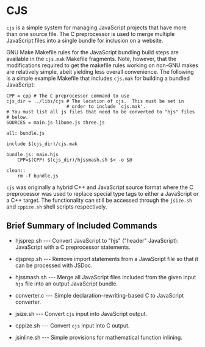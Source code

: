 CJS
===

`cjs` is a simple system for managing JavaScript projects that have
more than one source file.  The C preprocessor is used to merge
multiple JavaScript files into a single bundle for inclusion on a
website.

GNU Make Makefile rules for the JavaScript bundling build steps are
available in the `cjs.mak` Makefile fragments.  Note, however, that
the modifications required to get the makefile rules working on
non-GNU makes are relatively simple, abeit yielding less overall
convenience.  The following is a simple example Makefile that includes
`cjs.mak` for building a bundled JavaScript:

~~~
CPP = cpp # The C preprocessor command to use
cjs_dir = ../libs/cjs # The location of cjs.  This must be set in
                      # order to include `cjs.mak'.
# You must list all js files that need to be converted to "hjs" files
# below.
SOURCES = main.js libone.js three.js

all: bundle.js

include $(cjs_dir)/cjs.mak

bundle.js: main.hjs
	CPP=$(CPP) $(cjs_dir)/hjssmash.sh $< -o $@

clean::
	rm -f bundle.js
~~~

`cjs` was originally a hybrid C++ and JavaScript source format where
the C preprocessor was used to replace special type tags to either a
JavaScript or a C++ target.  The functionality can still be accessed
through the `jsize.sh` and `cppize.sh` shell scripts respectively.

Brief Summary of Included Commands
----------------------------------

* hjsprep.sh --- Convert JavaScript to "hjs" ("header" JavaScript):
  JavaScript with a C preprocessor statements.

* djsprep.sh --- Remove import statements from a JavaScript file so
  that it can be processed with JSDoc.

* hjssmash.sh --- Merge all JavaScript files included from the given
  input `hjs` file into an output JavaScript bundle.

* converter.c --- Simple declaration-rewriting-based C to JavaScript
  converter.

* jsize.sh --- Convert `cjs` input into JavaScript output.

* cppize.sh --- Convert `cjs` input into C output.

* jsinline.sh --- Simple provisions for mathematical function inlining.
